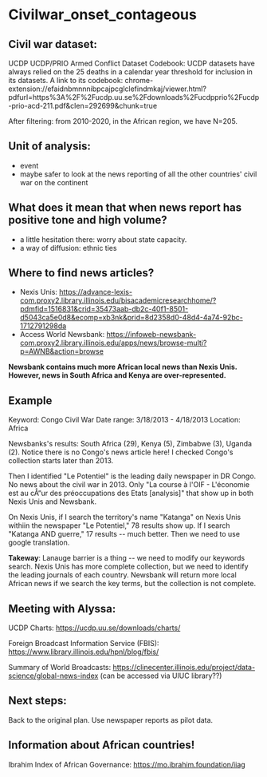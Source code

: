 # Civilwar_onset_contageous

## Civil war dataset:
UCDP UCDP/PRIO Armed Conflict Dataset Codebook:  UCDP datasets have always relied on the 25 deaths in a calendar year threshold for inclusion in its datasets. A link to its codebook: chrome-extension://efaidnbmnnnibpcajpcglclefindmkaj/viewer.html?pdfurl=https%3A%2F%2Fucdp.uu.se%2Fdownloads%2Fucdpprio%2Fucdp-prio-acd-211.pdf&clen=292699&chunk=true


After filtering: from 2010-2020, in the African region, we have N=205.


## Unit of analysis:
- event
- maybe safer to look at the news reporting of all the other countries' civil war on the continent


## What does it mean that when news report has positive tone and high volume?
- a little hesitation there: worry about state capacity.
- a way of diffusion: ethnic ties


## Where to find news articles?
- Nexis Unis: https://advance-lexis-com.proxy2.library.illinois.edu/bisacademicresearchhome/?pdmfid=1516831&crid=35473aab-db2c-40f1-8501-d5043ca5e0d8&ecomp=xb3nk&prid=8d2358d0-48d4-4a74-92bc-1712791298da
- Access World Newsbank: https://infoweb-newsbank-com.proxy2.library.illinois.edu/apps/news/browse-multi?p=AWNB&action=browse

**Newsbank contains much more African local news than Nexis Unis. However, news in South Africa and Kenya are over-represented.**


## Example
Keyword: Congo Civil War
Date range: 3/18/2013 - 4/18/2013
Location: Africa

Newsbanks's results: South Africa (29), Kenya (5), Zimbabwe (3), Uganda (2). Notice there is no Congo's news article here! I checked Congo's collection starts later than 2013. 

Then I identified "Le Potentiel" is the leading daily newspaper in DR Congo. No news about the civil war in 2013. Only "La course à l'OIF - L'économie est au cÅ“ur des préoccupations des Etats [analysis]" that show up in both Nexis Unis and Newsbank. 

On Nexis Unis, if I search the territory's name "Katanga" on Nexis Unis withiin the newspaper "Le Potentiel," 78 results show up. If I search "Katanga AND guerre," 17 results -- much better. Then we need to use google translation.

**Takeway**: Lanauge barrier is a thing -- we need to modify our keywords search. Nexis Unis has more complete collection, but we need to identify the leading journals of each country. Newsbank will return more local African news if we search the key terms, but the collection is not complete. 


## Meeting with Alyssa:
UCDP Charts: https://ucdp.uu.se/downloads/charts/

Foreign Broadcast Information Service (FBIS): https://www.library.illinois.edu/hpnl/blog/fbis/

Summary of World Broadcasts: https://clinecenter.illinois.edu/project/data-science/global-news-index (can be accessed via UIUC library??)

## Next steps:

Back to the original plan. Use newspaper reports as pilot data.

## Information about African countries!
Ibrahim Index of African Governance: https://mo.ibrahim.foundation/iiag
